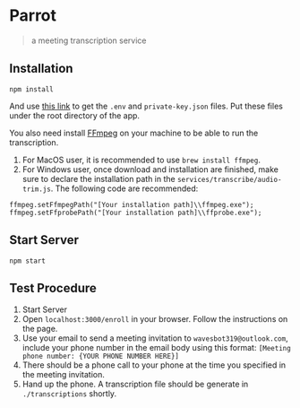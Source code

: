 # Parrot
> a meeting transcription service

## Installation
```shell script
npm install
```
And use [this link](https://drive.google.com/drive/folders/1aE_LjLUkRsbb2ywcFtjPlKd4GyBHGaBB?usp=sharing) to get the `.env` and `private-key.json` files.
Put these files under the root directory of the app.

You also need install [FFmpeg](https://www.ffmpeg.org/) on your machine to be able to run the transcription.
1. For MacOS user, it is recommended to use ```brew install ffmpeg```.
2. For Windows user, once download and installation are finished, make sure to declare the installation path in the ```services/transcribe/audio-trim.js```. The following code are recommended: 
```
ffmpeg.setFfmpegPath("[Your installation path]\\ffmpeg.exe");
ffmpeg.setFfprobePath("[Your installation path]\\ffprobe.exe");
```


## Start Server
```shell script
npm start
```

## Test Procedure
1. Start Server
2. Open `localhost:3000/enroll` in your browser. Follow the instructions on the page.
3. Use your email to send a meeting invitation to `wavesbot319@outlook.com`, include your phone number in the email
body using this format:
`[Meeting phone number: {YOUR PHONE NUMBER HERE}]`
4. There should be a phone call to your phone at the time you specified in the meeting invitation.
5. Hand up the phone. A transcription file should be generate in `./transcriptions`  shortly.